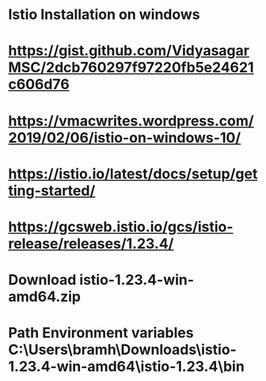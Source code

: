 # Istio Installation on windows
# https://gist.github.com/VidyasagarMSC/2dcb760297f97220fb5e24621c606d76
# https://vmacwrites.wordpress.com/2019/02/06/istio-on-windows-10/
# https://istio.io/latest/docs/setup/getting-started/

# https://gcsweb.istio.io/gcs/istio-release/releases/1.23.4/
# Download istio-1.23.4-win-amd64.zip
# Path Environment variables C:\Users\bramh\Downloads\istio-1.23.4-win-amd64\istio-1.23.4\bin

